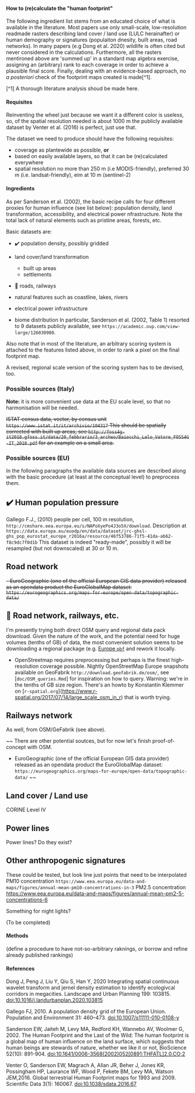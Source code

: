 #### How to (re)calculate the "human footprint"

The following ingredient list stems from an educated choice of what is
available in the literature. Most papers use only small-scale,
low-resolution readmade rasters describing land cover / land use (LULC
herainafter) or human demography or signatures (populaiton dnesity,
built areas, road networks). In many papers (e.g Dong et al. 2020)
wildlife is often cited but never considered in the calculations.
Furthermore, all the rasters mentironed above are 'summed up' in a
standard map algebra exercise, assigning an (arbitrary) rank to each
coverage in order to achieve a plausible final score. Finally, dealing
with an evidence-based approach, no *a posteriori* check of the
footprint maps created is made[^1].

[^1] A thorough literature analysis shoud be made here.

#### Requisites

Reinventing the wheel just because we want it a different color is
useless, so, of the spatial resolution needed is about 1000 m the
publicly available dataset by Venter et al. (2016) is perfect, just use
that.

The dataset we need to produce should have the following requisites:

-   coverage as plantewide as possible, **or**
-   based on easily available layers, so that it can be (re)calculated
    everywhere
-   spatial resolution no more than 250 m (i.e MODIS-friendly),
    preferred 30 m (i.e. landsat-friendly), eim at 10 m (sentinel-2)

#### Ingredients

As per Sanderson et al. (2002), the basic recipe calls for four
different proxies for human influence (see list below): population
density, land transformation, accessibility, and electrical power
nfrastructure. Note the total lack of natural elements such as pristine
areas, forests, etc.

Basic datasets are:

-   :heavy_check_mark: population density, possibly gridded

-   land cover/land transformation

    -   built up areas
    -   settlements

-   :construction: roads, railways

-   natural features such as coastline, lakes, rivers

-   electrical power infrastructure

-   biome distribution In particular, Sanderson et al. (2002, Table 1)
    resorted to 9 datasets publicly available, see
    `https://academic.oup.com/view-large/126030980`.

Also note that in most of the literature, an arbitrary scoring system is
attached to the features listed above, in order to rank a pixel on the
final footprint map.

A revised, regional scale version of the scoring system has to be
devised, too.

### Possible sources (Italy)

**Note:** it is more convenient use data at the EU scale level, so that
no harmonisation will be needed.

~~ISTAT census data, vector, by census unit
`https://www.istat.it/it/archivio/104317` This should be spatially
corrected with built up areas, see
`http://foss4g-it2018.gfoss.it/data/20_febbrario/3_archeo/Baiocchi_Lelo_Vatore_FOSS4G-IT_2018.pdf`
for an example on a small area.~~

### Possible sources (EU)

In the following paragraphs the available data sources are described
along with the basic procedure (at least at the conceptual level) to
preprocess them.

## :heavy_check_mark: Human population pressure

Gallego F.J., (2010) people per cell, 100 m resolution,
`http://cmshare.eea.europa.eu/s/NAPoXyePo4J3o5X/download`. Description
at `https://data.europa.eu/euodp/en/data/dataset/jrc-ghsl-ghs_pop_eurostat_europe_r2016a/resource/46f53786-71f5-41da-ab62-f8c9dc7f0d1b`
This dataset is indeed "ready-made", possibly it will be resampled (but not downscaled) at 30 or 10 m.

## Road network

~~-   EuroGeographic (one of the official European GIS data provider)
    released as an opendata product the EuroGlobalMap dataset:
    `https://eurogeographics.org/maps-for-europe/open-data/topographic-data/`~~

## :construction: Road network, railways, etc.
I'm presently trying both direct OSM query and regional data pack download.
Given the nature of the work, and the potential need for huge volumes (tenths of GB) of data, the most convenient solution seems to be downloading a regional package (e.g. [Europe `pbf`](http://download.geofabrik.de/europe.html) and rework it locally.
 
-   OpenStreetmap requires preprocessing but perhaps is the finest
    high-resolution coverage possible. Nightly OpenStreetMap Europe
    snapshots available on GeoFabrik
    `http://download.geofabrik.de/osm/`, see [`doc/OSM_queries.Rmd`] for
    inspiration on how to query. Warning: we're in the tenths of GB size
    region. 
    There's an howto by Konstantin Klemmer on [`r-spatial.org`]{https://www.r-spatial.org/2017/07/14/large_scale_osm_in_r) that is worth trying.

## Railways network

As well, from OSM/GeFabrik (see above).

~~ There are other potential soutces, but for now let's finish proof-of-concept with OSM.
-   EuroGeographic (one of the official European GIS data provider)
    released as an opendata product the EuroGlobalMap dataset:
    `https://eurogeographics.org/maps-for-europe/open-data/topographic-data/` ~~


## Land cover / Land use

CORINE Level IV

## Power lines

Power lines? Do they exist?

## Other anthropogenic signatures

These could be tested, but look line just points that need to be
interpolated PM10 concentration
`https://www.eea.europa.eu/data-and-maps/figures/annual-mean-pm10-concentrations-in-3`
PM2.5 concentration
<https://www.eea.europa.eu/data-and-maps/figures/annual-mean-pm2-5-concentrations-6>

Something for night lights?

(To be completed)

#### Methods

(define a procedure to have not-so-arbitrary raknings, or borrow and
refine already published rankings)

#### References

Dong J, Peng J, Liu Y, Qiu S, Han Y, 2020 Integrating spatial continuous
wavelet transform and jernel density estimation to identify ecologivcal
corridors in megacities. Landscape and Urban Planning 199: 103815.
<doi:10.1016/j.landurbanplan.2020.103815>

Gallego FJ, 2010. A population density grid of the European Union.
Population and Environment 31: 460–473. <doi:10.1007/s11111-010-0108-y>

Sanderson EW, Jaiteh M, Levy MA, Redford KH, Wannebo AV, Woolmer G,
2002. The Human Footprint and the Last of the Wild: The human footprint
is a global map of human influence on the land surface, which suggests
that human beings are stewards of nature, whether we like it or not,
BioScience 52(10): 891-904.
[doi:10.1641/0006-3568(2002)052[0891:THFATL]2.0.CO;2](doi:10.1641/0006-3568(2002)052%5B0891:THFATL%5D2.0.CO;2)

Venter O, Sanderson EW, Magrach A, Allan JR, Beher J, Jones KR,
Possingham HP, Laurance WF, Wood P, Fekete BM, Levy MA, Watson JEM,2016.
Global terrestrial Human Footprint maps for 1993 and 2009. Scientific
Data 3(1): 160067. <doi:10.1038/sdata.2016.67>
